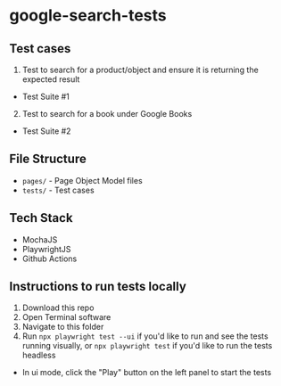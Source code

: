 # google-search-tests

## Test cases
1. Test to search for a product/object and ensure it is returning the expected result
  - Test Suite #1
2. Test to search for a book under Google Books
  - Test Suite #2

## File Structure
- `pages/` - Page Object Model files
- `tests/` - Test cases

## Tech Stack
- MochaJS
- PlaywrightJS
- Github Actions

## Instructions to run tests locally
1. Download this repo
2. Open Terminal software
3. Navigate to this folder
4. Run `npx playwright test --ui` if you'd like to run and see the tests running visually, or `npx playwright test` if you'd like to run the tests headless
  - In ui mode, click the "Play" button on the left panel to start the tests